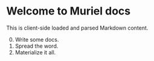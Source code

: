 # Welcome to Muriel docs

This is client-side loaded and parsed Markdown content.

0. Write some docs.
0. Spread the word.
0. Materialize it all.

